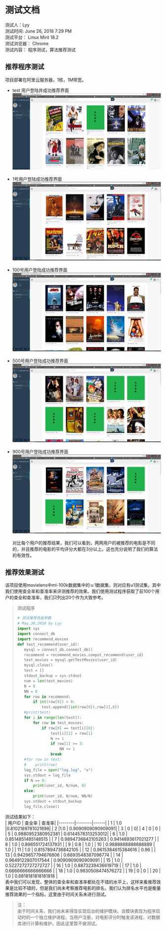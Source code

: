 # 测试文档
测试人：Lyy<br>
测试时间: June 26, 2018 7:29 PM<br>
测试平台： Linux Mint 18.2<br>
测试浏览器： Chrome<br>
测试内容： 程序测试，算法推荐测试
## 推荐程序测试
项目部署在阿里云服务器，1核，1M带宽。
* test 用户登陆并成功推荐界面<br>
![推荐界面](./source/image/推荐.png)<br><br>
* 1号用户登陆成功推荐界面<br>
![1号推荐界面](./source/image/1号推荐界面.png)<br><br>
* 100号用户登陆成功推荐界面<br>
![100号推荐界面](./source/image/100号用户推荐.png)<br><br>
* 500号用户登陆成功推荐界面<br>
![500号推荐界面](./source/image/500号用户推荐.png)<br><br>
* 900号用户登陆成功推荐界面<br>
![900号推荐界面](./source/image/900号用户推荐.png)<br><br>
对比每个用户的推荐结果，我们可以看到，两两用户的被推荐的电影是不同的，并且推荐的电影的平均评分大都在3分以上。这也充分说明了我们的算法的有效性。
## 推荐效果测试
该项目使用movielens中ml-100k数据集中的ｕ1数据集，则对应有u1测试集，其中我们使用查全率和查准率来评测推荐的效果。我们使用测试程序获取了前100个用户的查全和查准率，我们只列出20个作为大致参考。
> 测试程序
> ```python
> # 测试推荐性能参数
># May,30,2018 by Lyy
>import sys
>import connect_db
>import recommend_movies
>def test_recommend(user_id):
>    mysql = connect_db.connect_db()
>    recommend = recommend_movies.comput_recommend(user_id)
>    test_movies = mysql.getTestMovies(user_id)
>    mysql.close()
>    test = []
>    stdout_backup = sys.stdout
>    num = len(test_movies)
>    N = 0
>    NN = 0
>    for row in recommend:
>        if int(row[0]) > 0:
>            test.append([int(row[0]),row[1],0])
>    #print(test)
>    for i in range(len(test)):
>        for row in test_movies:
>            if row[0] == test[i][0]:
>                test[i][2] = row[1]
>                N += 1
>                if row[1] >= 3:
>                    NN += 1
>                break
>    #for row in test:
>    #    print(row)
>    log_file = open("log.log", "a")
>    sys.stdout = log_file
>    if N == 0:
>        print(user_id, N/num, 0)
>    else:
>        print(user_id, N/num, NN/N)
>    sys.stdout = stdout_backup
>    log_file.close()
>
>```

测试结果如下：<br>
| 用户ID  | 查全率 | 查准率|
|--------|--------|------|
|   1     |    1.0    |0.8102189781021898|
| 2 |1.0 | 0.9090909090909091|
| 3 | 0 | 0|
| 4 | 0 | 0 |
| 5 | 0.9880952380952381 | 0.6144578313253012|
| 6 | 1.0 |  0.8514851485148515 |
| 7 | 0.9894736842105263 | 0.9414893617021277 |
| 8 | 1.0 | 0.896551724137931 |
| 9 | 0.8 | 1.0 |
| 10 | 0.9888888888888889 | 1.0 |
| 11 | 1.0 | 0.8157894736842105 |
| 12 | 0.9615384615384616 | 0.96 |
| 13 | 0.9429657794676806 | 0.6693548387096774 |
| 14 |  0.9649122807017544 | 0.9090909090909091 |
| 15 | 1.0 | 0.5227272727272727 |
| 16 | 1.0 | 0.8873239436619719 |
| 17 | 1.0 | 0.6666666666666666 |
| 18 | 1.0 | 0.9830508474576272 |
| 19 | 0 | 0 |
| 20 | 1.0 | 0.6818181818181818 |
<br>
表中我们可以发现，整体的查全率和查准率都处在不错的水平上，这样来看推荐效果是比较不错的，但是我们尚未考察推荐电影的排名，我们认为排名水平也是衡量推荐效果的一个指标。这里由于时间关系未进行测试。
> 注：<br>
> 由于时间关系，我们尚未来得及实现后台的维护模块。该模块表现为程序启动时的一个独立维护进程，当用户注册，对电影评分时触发该进程，对数据库进行计算和维护。因此这里暂不做测试。
